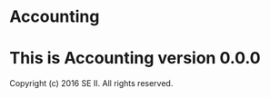 # Accounting
This is Accounting version 0.0.0
====================================

Copyright (c) 2016 SE II.  All rights reserved.
